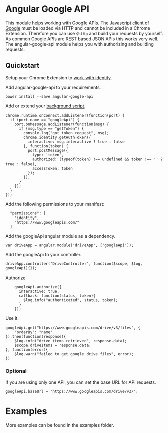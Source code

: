 # Angular Google API

This module helps working with Google APIs. The [Javascript client of Google](https://developers.google.com/api-client-library/javascript/start/start-js) must be loaded via HTTP and cannot be included in a Chrome Extension. Therefore you can use `$http` and build your requests by yourself. As common Google APIs are REST based JSON APIs this works very well. The angular-google-api module helps you with authorizing and building requests. 

## Quickstart

Setup your Chrome Extension to [work with identity](https://developer.chrome.com/apps/app_identity). 

Add angular-google-api to your requirements. 

```
bower install --save angular-google-api
```
Add or extend your [background script](https://developer.chrome.com/extensions/background_pages)

```
chrome.runtime.onConnect.addListener(function(port) {
  if (port.name == "googleApi") {
    port.onMessage.addListener(function(msg) {
      if (msg.type == "getToken") {
        console.log("got token request", msg);
        chrome.identity.getAuthToken({
          interactive: msg.interactive ? true : false
        }, function(token) {
          port.postMessage({
            type: 'token',
            authorized: (typeof(token) !== undefined && token !== '' ? true : false),
            accessToken: token
          });
        });
      }
    });
  }
});
```

Add the following permissions to your manifest:

```
  "permissions": [
    "identity",
    "https://www.googleapis.com/"
  ]
```


Add the googleApi angular module as a dependency.

```
var driveApp = angular.module('driveApp', ['googleApi']);
```

Add the googleApi to your controller.

```
driveApp.controller('DriveController', function($scope, $log, googleApi){});
```

Authorize

```
    googleApi.authorize({
      interactive: true,
      callback: function(status, token){
        $log.info("authenticated", status, token);
      }
    });
```

Use it.

```
googleApi.get("https://www.googleapis.com/drive/v3/files", {
	"orderBy": "name"
}).then(function(response){
	$log.info("drive items retrieved", response.data);
	$scope.driveItems = response.data;
}, function(error){
	$log.warn("failed to get google drive files", error);
})
```

### Optional

If you are using only one API, you can set the base URL for API requests. 

```
googleApi.baseUrl = "https://www.googleapis.com/drive/v3/";
```

# Examples

More examples can be found in the examples folder.

